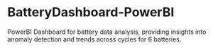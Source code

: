 # BatteryDashboard-PowerBI

PowerBI Dashboard for battery data analysis, providing insights into anomaly detection and trends across cycles for 6 batteries.
